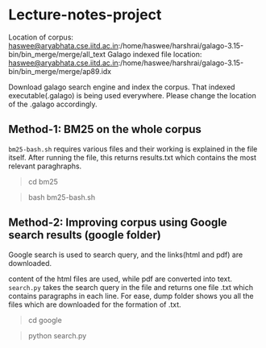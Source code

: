 # Lecture-notes-project

Location of corpus: haswee@aryabhata.cse.iitd.ac.in:/home/haswee/harshrai/galago-3.15-bin/bin_merge/merge/all_text
Galago indexed file location: haswee@aryabhata.cse.iitd.ac.in:/home/haswee/harshrai/galago-3.15-bin/bin_merge/merge/ap89.idx

Download galago search engine and index the corpus. That indexed executable(.galago) is being used everywhere. Please change the location of the .galago accordingly.

## Method-1: BM25 on the whole corpus ##
`bm25-bash.sh` requires various files and their working is explained in the file itself. After running the file, this returns results.txt which contains the most relevant paraghraphs.
> cd bm25

> bash bm25-bash.sh

## Method-2: Improving corpus using Google search results (google folder) ##
Google search is used to search query, and the links(html and pdf) are downloaded. <p> content of the html files are used, while pdf are converted into text.
`search.py` takes the search query in the file and returns one file <query>.txt which contains paragraphs in each line. For ease, dump folder shows you all the files which are downloaded for the formation of <query>.txt.
> cd google
  
> python search.py

